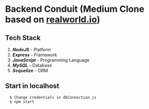 # Backend Conduit (Medium Clone based on [realworld.io](https://github.com/gothinkster/realworld))

## Tech Stack
1. **_NodeJS_** - Platform
2. **_Express_** - Framework
3. **_JavaScript_** - Programming Language
4. **_MySQL_** - Database
5. **_Sequelize_** - ORM

## Start in localhost
````
  $ Change credentials in dbConnection.js
  $ npm start
 
 ````



